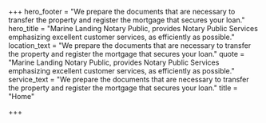 +++
hero_footer = "We prepare the documents that are necessary to transfer the property and register the mortgage that secures your loan."
hero_title = "Marine Landing Notary Public, provides Notary Public Services emphasizing excellent customer services, as efficiently as possible."
location_text = "We prepare the documents that are necessary to transfer the property and register the mortgage that secures your loan."
quote = "Marine Landing Notary Public, provides Notary Public Services emphasizing excellent customer services, as efficiently as possible."
service_text = "We prepare the documents that are necessary to transfer the property and register the mortgage that secures your loan."
title = "Home"

+++
